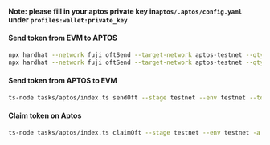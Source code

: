 #### Note: please fill in your aptos private key in```aptos/.aptos/config.yaml``` under ```profiles:wallet:private_key```


#### Send token from EVM to APTOS
```bash
npx hardhat --network fuji oftSend --target-network aptos-testnet --qty QTY_LOCAL_DECIMALS --local-contract ProxyOFT --remote-contract OFT --aptos-address APTOS_ADDRESS
npx hardhat --network fuji oftSend --target-network aptos-testnet --qty 3 --local-contract ProxyOFT --remote-contract OFT --aptos-address 0x8b107b816356295ea62750020edea701bfc6d11575953d0e146c20d7b9409300
```

#### Send token from APTOS to EVM
```bash
ts-node tasks/aptos/index.ts sendOft --stage testnet --env testnet --to-networks fuji --dst-chain-id DST_CHAIN --qty-ld QTY_LOCAL_DECIMALS --evm-address EVM_ADDRESS
```

#### Claim token on Aptos
```bash
ts-node tasks/aptos/index.ts claimOft --stage testnet --env testnet -a APTOS_ADDRESS
```
